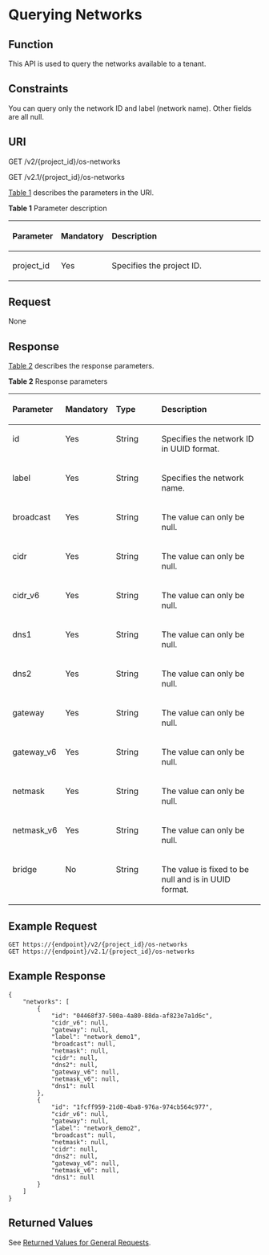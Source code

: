 # Querying Networks<a name="EN-US_TOPIC_0031169828"></a>

## Function<a name="section53922917165259"></a>

This API is used to query the networks available to a tenant.

## Constraints<a name="section64211377173223"></a>

You can query only the network ID and label \(network name\). Other fields are all null.

## URI<a name="section51121191165259"></a>

GET /v2/\{project\_id\}/os-networks

GET /v2.1/\{project\_id\}/os-networks

[Table 1](#table60562285165259)  describes the parameters in the URI.

**Table  1**  Parameter description

<a name="table60562285165259"></a>
<table><thead align="left"><tr id="row4861884165259"><th class="cellrowborder" valign="top" width="16.79%" id="mcps1.2.4.1.1"><p id="p5187119"><a name="p5187119"></a><a name="p5187119"></a>Parameter</p>
</th>
<th class="cellrowborder" valign="top" width="17.18%" id="mcps1.2.4.1.2"><p id="p17503500"><a name="p17503500"></a><a name="p17503500"></a>Mandatory</p>
</th>
<th class="cellrowborder" valign="top" width="66.03%" id="mcps1.2.4.1.3"><p id="p8497414"><a name="p8497414"></a><a name="p8497414"></a>Description</p>
</th>
</tr>
</thead>
<tbody><tr id="row63809876165259"><td class="cellrowborder" valign="top" width="16.79%" headers="mcps1.2.4.1.1 "><p id="p1217433165259"><a name="p1217433165259"></a><a name="p1217433165259"></a>project_id</p>
</td>
<td class="cellrowborder" valign="top" width="17.18%" headers="mcps1.2.4.1.2 "><p id="p31503226165259"><a name="p31503226165259"></a><a name="p31503226165259"></a>Yes</p>
</td>
<td class="cellrowborder" valign="top" width="66.03%" headers="mcps1.2.4.1.3 "><p id="p37593705"><a name="p37593705"></a><a name="p37593705"></a>Specifies the project ID.</p>
</td>
</tr>
</tbody>
</table>

## Request<a name="section8194118165259"></a>

None

## Response<a name="section58140617165259"></a>

[Table 2](#table50321718145545)  describes the response parameters.

**Table  2**  Response parameters

<a name="table50321718145545"></a>
<table><thead align="left"><tr id="row4713958145545"><th class="cellrowborder" valign="top" width="18.5%" id="mcps1.2.5.1.1"><p id="p46286352145545"><a name="p46286352145545"></a><a name="p46286352145545"></a>Parameter</p>
</th>
<th class="cellrowborder" valign="top" width="18.8%" id="mcps1.2.5.1.2"><p id="p1721837202111"><a name="p1721837202111"></a><a name="p1721837202111"></a>Mandatory</p>
</th>
<th class="cellrowborder" valign="top" width="18.94%" id="mcps1.2.5.1.3"><p id="p58207059145545"><a name="p58207059145545"></a><a name="p58207059145545"></a>Type</p>
</th>
<th class="cellrowborder" valign="top" width="43.76%" id="mcps1.2.5.1.4"><p id="p47079489145545"><a name="p47079489145545"></a><a name="p47079489145545"></a>Description</p>
</th>
</tr>
</thead>
<tbody><tr id="row21062221145545"><td class="cellrowborder" valign="top" width="18.5%" headers="mcps1.2.5.1.1 "><p id="p28318377145545"><a name="p28318377145545"></a><a name="p28318377145545"></a>id</p>
</td>
<td class="cellrowborder" valign="top" width="18.8%" headers="mcps1.2.5.1.2 "><p id="p921203715216"><a name="p921203715216"></a><a name="p921203715216"></a>Yes</p>
</td>
<td class="cellrowborder" valign="top" width="18.94%" headers="mcps1.2.5.1.3 "><p id="p12087168145545"><a name="p12087168145545"></a><a name="p12087168145545"></a>String</p>
</td>
<td class="cellrowborder" valign="top" width="43.76%" headers="mcps1.2.5.1.4 "><p id="p48345797145545"><a name="p48345797145545"></a><a name="p48345797145545"></a>Specifies the network ID in UUID format.</p>
</td>
</tr>
<tr id="row32458994145545"><td class="cellrowborder" valign="top" width="18.5%" headers="mcps1.2.5.1.1 "><p id="p11932824145545"><a name="p11932824145545"></a><a name="p11932824145545"></a>label</p>
</td>
<td class="cellrowborder" valign="top" width="18.8%" headers="mcps1.2.5.1.2 "><p id="p1321337152117"><a name="p1321337152117"></a><a name="p1321337152117"></a>Yes</p>
</td>
<td class="cellrowborder" valign="top" width="18.94%" headers="mcps1.2.5.1.3 "><p id="p27034687145545"><a name="p27034687145545"></a><a name="p27034687145545"></a>String</p>
</td>
<td class="cellrowborder" valign="top" width="43.76%" headers="mcps1.2.5.1.4 "><p id="p5856430145545"><a name="p5856430145545"></a><a name="p5856430145545"></a>Specifies the network name.</p>
</td>
</tr>
<tr id="row52707876145545"><td class="cellrowborder" valign="top" width="18.5%" headers="mcps1.2.5.1.1 "><p id="p41479552145545"><a name="p41479552145545"></a><a name="p41479552145545"></a>broadcast</p>
</td>
<td class="cellrowborder" valign="top" width="18.8%" headers="mcps1.2.5.1.2 "><p id="p421837132116"><a name="p421837132116"></a><a name="p421837132116"></a>Yes</p>
</td>
<td class="cellrowborder" valign="top" width="18.94%" headers="mcps1.2.5.1.3 "><p id="p4400512145545"><a name="p4400512145545"></a><a name="p4400512145545"></a>String</p>
</td>
<td class="cellrowborder" valign="top" width="43.76%" headers="mcps1.2.5.1.4 "><p id="p14948749145545"><a name="p14948749145545"></a><a name="p14948749145545"></a>The value can only be null.</p>
</td>
</tr>
<tr id="row321021145545"><td class="cellrowborder" valign="top" width="18.5%" headers="mcps1.2.5.1.1 "><p id="p26002760145545"><a name="p26002760145545"></a><a name="p26002760145545"></a>cidr</p>
</td>
<td class="cellrowborder" valign="top" width="18.8%" headers="mcps1.2.5.1.2 "><p id="p182183792112"><a name="p182183792112"></a><a name="p182183792112"></a>Yes</p>
</td>
<td class="cellrowborder" valign="top" width="18.94%" headers="mcps1.2.5.1.3 "><p id="p25848828145545"><a name="p25848828145545"></a><a name="p25848828145545"></a>String</p>
</td>
<td class="cellrowborder" valign="top" width="43.76%" headers="mcps1.2.5.1.4 "><p id="p10061500145545"><a name="p10061500145545"></a><a name="p10061500145545"></a>The value can only be null.</p>
</td>
</tr>
<tr id="row23444639145545"><td class="cellrowborder" valign="top" width="18.5%" headers="mcps1.2.5.1.1 "><p id="p19967587145545"><a name="p19967587145545"></a><a name="p19967587145545"></a>cidr_v6</p>
</td>
<td class="cellrowborder" valign="top" width="18.8%" headers="mcps1.2.5.1.2 "><p id="p9211337162114"><a name="p9211337162114"></a><a name="p9211337162114"></a>Yes</p>
</td>
<td class="cellrowborder" valign="top" width="18.94%" headers="mcps1.2.5.1.3 "><p id="p6761844145545"><a name="p6761844145545"></a><a name="p6761844145545"></a>String</p>
</td>
<td class="cellrowborder" valign="top" width="43.76%" headers="mcps1.2.5.1.4 "><p id="p5499802145545"><a name="p5499802145545"></a><a name="p5499802145545"></a>The value can only be null.</p>
</td>
</tr>
<tr id="row49498225145545"><td class="cellrowborder" valign="top" width="18.5%" headers="mcps1.2.5.1.1 "><p id="p49933321145545"><a name="p49933321145545"></a><a name="p49933321145545"></a>dns1</p>
</td>
<td class="cellrowborder" valign="top" width="18.8%" headers="mcps1.2.5.1.2 "><p id="p162117374210"><a name="p162117374210"></a><a name="p162117374210"></a>Yes</p>
</td>
<td class="cellrowborder" valign="top" width="18.94%" headers="mcps1.2.5.1.3 "><p id="p18067185145545"><a name="p18067185145545"></a><a name="p18067185145545"></a>String</p>
</td>
<td class="cellrowborder" valign="top" width="43.76%" headers="mcps1.2.5.1.4 "><p id="p24548306145545"><a name="p24548306145545"></a><a name="p24548306145545"></a>The value can only be null.</p>
</td>
</tr>
<tr id="row19608166145545"><td class="cellrowborder" valign="top" width="18.5%" headers="mcps1.2.5.1.1 "><p id="p44757627145545"><a name="p44757627145545"></a><a name="p44757627145545"></a>dns2</p>
</td>
<td class="cellrowborder" valign="top" width="18.8%" headers="mcps1.2.5.1.2 "><p id="p521153713218"><a name="p521153713218"></a><a name="p521153713218"></a>Yes</p>
</td>
<td class="cellrowborder" valign="top" width="18.94%" headers="mcps1.2.5.1.3 "><p id="p1489156145545"><a name="p1489156145545"></a><a name="p1489156145545"></a>String</p>
</td>
<td class="cellrowborder" valign="top" width="43.76%" headers="mcps1.2.5.1.4 "><p id="p39570324145545"><a name="p39570324145545"></a><a name="p39570324145545"></a>The value can only be null.</p>
</td>
</tr>
<tr id="row20588598145545"><td class="cellrowborder" valign="top" width="18.5%" headers="mcps1.2.5.1.1 "><p id="p57063746145545"><a name="p57063746145545"></a><a name="p57063746145545"></a>gateway</p>
</td>
<td class="cellrowborder" valign="top" width="18.8%" headers="mcps1.2.5.1.2 "><p id="p1221203792116"><a name="p1221203792116"></a><a name="p1221203792116"></a>Yes</p>
</td>
<td class="cellrowborder" valign="top" width="18.94%" headers="mcps1.2.5.1.3 "><p id="p58760710145545"><a name="p58760710145545"></a><a name="p58760710145545"></a>String</p>
</td>
<td class="cellrowborder" valign="top" width="43.76%" headers="mcps1.2.5.1.4 "><p id="p55709145145545"><a name="p55709145145545"></a><a name="p55709145145545"></a>The value can only be null.</p>
</td>
</tr>
<tr id="row31620258145545"><td class="cellrowborder" valign="top" width="18.5%" headers="mcps1.2.5.1.1 "><p id="p11104111145545"><a name="p11104111145545"></a><a name="p11104111145545"></a>gateway_v6</p>
</td>
<td class="cellrowborder" valign="top" width="18.8%" headers="mcps1.2.5.1.2 "><p id="p2211837112119"><a name="p2211837112119"></a><a name="p2211837112119"></a>Yes</p>
</td>
<td class="cellrowborder" valign="top" width="18.94%" headers="mcps1.2.5.1.3 "><p id="p27017817145545"><a name="p27017817145545"></a><a name="p27017817145545"></a>String</p>
</td>
<td class="cellrowborder" valign="top" width="43.76%" headers="mcps1.2.5.1.4 "><p id="p29389986145545"><a name="p29389986145545"></a><a name="p29389986145545"></a>The value can only be null.</p>
</td>
</tr>
<tr id="row63183283145545"><td class="cellrowborder" valign="top" width="18.5%" headers="mcps1.2.5.1.1 "><p id="p17572316145545"><a name="p17572316145545"></a><a name="p17572316145545"></a>netmask</p>
</td>
<td class="cellrowborder" valign="top" width="18.8%" headers="mcps1.2.5.1.2 "><p id="p13215379215"><a name="p13215379215"></a><a name="p13215379215"></a>Yes</p>
</td>
<td class="cellrowborder" valign="top" width="18.94%" headers="mcps1.2.5.1.3 "><p id="p14071461145545"><a name="p14071461145545"></a><a name="p14071461145545"></a>String</p>
</td>
<td class="cellrowborder" valign="top" width="43.76%" headers="mcps1.2.5.1.4 "><p id="p48167736145545"><a name="p48167736145545"></a><a name="p48167736145545"></a>The value can only be null.</p>
</td>
</tr>
<tr id="row30856442145545"><td class="cellrowborder" valign="top" width="18.5%" headers="mcps1.2.5.1.1 "><p id="p16343912145545"><a name="p16343912145545"></a><a name="p16343912145545"></a>netmask_v6</p>
</td>
<td class="cellrowborder" valign="top" width="18.8%" headers="mcps1.2.5.1.2 "><p id="p192143713217"><a name="p192143713217"></a><a name="p192143713217"></a>Yes</p>
</td>
<td class="cellrowborder" valign="top" width="18.94%" headers="mcps1.2.5.1.3 "><p id="p48788506145545"><a name="p48788506145545"></a><a name="p48788506145545"></a>String</p>
</td>
<td class="cellrowborder" valign="top" width="43.76%" headers="mcps1.2.5.1.4 "><p id="p59220588145545"><a name="p59220588145545"></a><a name="p59220588145545"></a>The value can only be null.</p>
</td>
</tr>
<tr id="row63223249145545"><td class="cellrowborder" valign="top" width="18.5%" headers="mcps1.2.5.1.1 "><p id="p20809534145545"><a name="p20809534145545"></a><a name="p20809534145545"></a>bridge</p>
</td>
<td class="cellrowborder" valign="top" width="18.8%" headers="mcps1.2.5.1.2 "><p id="p1621237102117"><a name="p1621237102117"></a><a name="p1621237102117"></a>No</p>
</td>
<td class="cellrowborder" valign="top" width="18.94%" headers="mcps1.2.5.1.3 "><p id="p7850675145545"><a name="p7850675145545"></a><a name="p7850675145545"></a>String</p>
</td>
<td class="cellrowborder" valign="top" width="43.76%" headers="mcps1.2.5.1.4 "><p id="p35784407145545"><a name="p35784407145545"></a><a name="p35784407145545"></a>The value is fixed to be null and is in UUID format.</p>
</td>
</tr>
</tbody>
</table>

## Example Request<a name="section187060519134"></a>

```
GET https://{endpoint}/v2/{project_id}/os-networks
GET https://{endpoint}/v2.1/{project_id}/os-networks
```

## Example Response<a name="section391213571394"></a>

```
{
    "networks": [
        {
            "id": "04468f37-500a-4a80-88da-af823e7a1d6c",
            "cidr_v6": null,
            "gateway": null,
            "label": "network_demo1",
            "broadcast": null,
            "netmask": null,
            "cidr": null,
            "dns2": null,
            "gateway_v6": null,
            "netmask_v6": null,
            "dns1": null
        },
        {
            "id": "1fcff959-21d0-4ba8-976a-974cb564c977",
            "cidr_v6": null,
            "gateway": null,
            "label": "network_demo2",
            "broadcast": null,
            "netmask": null,
            "cidr": null,
            "dns2": null,
            "gateway_v6": null,
            "netmask_v6": null,
            "dns1": null
        }
    ]
}
```

## Returned Values<a name="section38817202165259"></a>

See  [Returned Values for General Requests](returned-values-for-general-requests.md).

